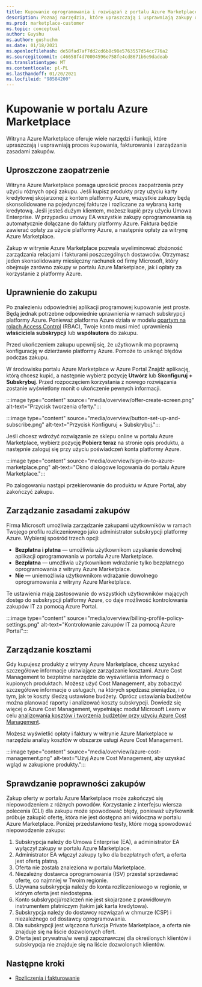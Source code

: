 ```yaml
---
title: Kupowanie oprogramowania i rozwiązań z portalu Azure Marketplace
description: Poznaj narzędzia, które upraszczają i usprawniają zakupy oprogramowania i zarządzanie nimi w portalu Azure Marketplace.
ms.prod: marketplace-customer
ms.topic: conceptual
author: Guyshu
ms.author: gushuchm
ms.date: 01/18/2021
ms.openlocfilehash: de58fad7af7dd2cd6b8c98e5763557d54cc776a2
ms.sourcegitcommit: c46658f4d70004596e758fe4cd8671b6e9dadeab
ms.translationtype: MT
ms.contentlocale: pl-PL
ms.lasthandoff: 01/20/2021
ms.locfileid: "98584200"
---
```

# <a name="azure-marketplace-purchasing"></a>Kupowanie w portalu Azure Marketplace

Witryna Azure Marketplace oferuje wiele narzędzi i funkcji, które upraszczają i usprawniają proces kupowania, fakturowania i zarządzania zasadami zakupów.

## <a name="simplified-procurement"></a>Uproszczone zaopatrzenie

Witryna Azure Marketplace pomaga uprościć proces zaopatrzenia przy użyciu różnych opcji zakupu. Jeśli kupisz produkty przy użyciu karty kredytowej skojarzonej z kontem platformy Azure, wszystkie zakupy będą skonsolidowane na pojedynczej fakturze i rozliczane za wybraną kartę kredytową. Jeśli jesteś dużym klientem, możesz kupić przy użyciu Umowa Enterprise. W przypadku umowy EA wszystkie zakupy oprogramowania są automatycznie dołączane do faktury platformy Azure. Faktura będzie zawierać opłaty za użycie platformy Azure, a następnie opłaty za witrynę Azure Marketplace.

Zakup w witrynie Azure Marketplace pozwala wyeliminować złożoność zarządzania relacjami i fakturami poszczególnych dostawców. Otrzymasz jeden skonsolidowany miesięczny rachunek od firmy Microsoft, który obejmuje zarówno zakupy w portalu Azure Marketplace, jak i opłaty za korzystanie z platformy Azure.

## <a name="permission-to-purchase"></a>Uprawnienie do zakupu

Po znalezieniu odpowiedniej aplikacji programowej kupowanie jest proste. Będą jednak potrzebne odpowiednie uprawnienia w ramach subskrypcji platformy Azure. Ponieważ platforma Azure działa w modelu [opartym na rolach Access Control](/azure/role-based-access-control/overview) (RBAC), Twoje konto musi mieć uprawnienia **właściciela subskrypcji** lub **współautora** do zakupu.

Przed ukończeniem zakupu upewnij się, że użytkownik ma poprawną konfigurację w dzierżawie platformy Azure. Pomoże to uniknąć błędów podczas zakupu.

W środowisku portalu Azure Marketplace w Azure Portal Znajdź aplikację, którą chcesz kupić, a następnie wybierz pozycję **Utwórz** lub **Skonfiguruj + Subskrybuj**. Przed rozpoczęciem korzystania z nowego rozwiązania zostanie wyświetlony monit o ukończenie pewnych informacji.

:::image type="content" source="media/overview/offer-create-screen.png" alt-text="Przycisk tworzenia oferty.":::

:::image type="content" source="media/overview/button-set-up-and-subscribe.png" alt-text="Przycisk Konfiguruj + Subskrybuj.":::

Jeśli chcesz wdrożyć rozwiązanie ze sklepu online w portalu Azure Marketplace, wybierz pozycję **Pobierz teraz** na stronie opis produktu, a następnie zaloguj się przy użyciu poświadczeń konta platformy Azure.

:::image type="content" source="media/overview/sign-in-to-azure-marketplace.png" alt-text="Okno dialogowe logowania do portalu Azure Marketplace.":::

Po zalogowaniu nastąpi przekierowanie do produktu w Azure Portal, aby zakończyć zakupu.

## <a name="purchase-policy-management"></a>Zarządzanie zasadami zakupów

Firma Microsoft umożliwia zarządzanie zakupami użytkowników w ramach Twojego profilu rozliczeniowego jako administrator subskrypcji platformy Azure. Wybieraj spośród trzech opcji:

- **Bezpłatna i płatna** — umożliwia użytkownikom uzyskanie dowolnej aplikacji oprogramowania w portalu Azure Marketplace.
- **Bezpłatna** — umożliwia użytkownikom wdrażanie tylko bezpłatnego oprogramowania z witryny Azure Marketplace.
- **Nie** — uniemożliwia użytkownikom wdrażanie dowolnego oprogramowania z witryny Azure Marketplace.

Te ustawienia mają zastosowanie do wszystkich użytkowników mających dostęp do subskrypcji platformy Azure, co daje możliwość kontrolowania zakupów IT za pomocą Azure Portal.

:::image type="content" source="media/overview/billing-profile-policy-settings.png" alt-text="Kontrolowanie zakupów IT za pomocą Azure Portal":::

## <a name="cost-management"></a>Zarządzanie kosztami

Gdy kupujesz produkty z witryny Azure Marketplace, chcesz uzyskać szczegółowe informacje ułatwiające zarządzanie kosztami. Azure Cost Management to bezpłatne narzędzie do wyświetlania informacji o kupionych produktach. Możesz użyć Cost Management, aby zobaczyć szczegółowe informacje o usługach, na których spędzasz pieniądze, i o tym, jak te koszty śledzą ustawione budżety. Oprócz ustawiania budżetów można planować raporty i analizować koszty subskrypcji. Dowiedz się więcej o Azure Cost Management, wypełniając moduł Microsoft Learn w celu [analizowania kosztów i tworzenia budżetów przy użyciu Azure Cost Management](/learn/modules/analyze-costs-create-budgets-azure-cost-management/).

Możesz wyświetlić opłaty i faktury w witrynie Azure Marketplace w narzędziu analizy kosztów w obszarze usługi Azure Cost Management.

:::image type="content" source="media/overview/azure-cost-management.png" alt-text="Użyj Azure Cost Management, aby uzyskać wgląd w zakupione produkty.":::

## <a name="purchase-validation-checks"></a>Sprawdzanie poprawności zakupów

Zakup oferty w portalu Azure Marketplace może zakończyć się niepowodzeniem z różnych powodów. Korzystanie z interfejsu wiersza polecenia (CLI) dla zakupu może spowodować błędy, ponieważ użytkownik próbuje zakupić ofertę, która nie jest dostępna ani widoczna w portalu Azure Marketplace. Poniżej przedstawiono testy, które mogą spowodować niepowodzenie zakupu:

1. Subskrypcja należy do Umowa Enterprise (EA), a administrator EA wyłączył zakupy w portalu Azure Marketplace.
1. Administrator EA włączył zakupy tylko dla bezpłatnych ofert, a oferta jest ofertą płatną.
1. Oferta nie została znaleziona w portalu Marketplace.
1. Niezależny dostawca oprogramowania (ISV) przestał sprzedawać ofertę, co najmniej w Twoim regionie.
1. Używana subskrypcja należy do konta rozliczeniowego w regionie, w którym oferta jest niedostępna.
1. Konto subskrypcji/rozliczeń nie jest skojarzone z prawidłowym instrumentem płatniczym (takim jak karta kredytowa).
1. Subskrypcja należy do dostawcy rozwiązań w chmurze (CSP) i niezależnego od dostawcy oprogramowania.
1. Dla subskrypcji jest włączona funkcja Private Marketplace, a oferta nie znajduje się na liście dozwolonych ofert.
1. Oferta jest prywatna/w wersji zapoznawczej dla określonych klientów i subskrypcja nie znajduje się na liście dozwolonych klientów.

## <a name="next-steps"></a>Następne kroki

- [Rozliczenia i fakturowanie](billing-invoicing.md)